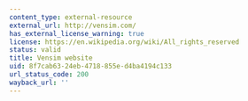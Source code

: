 ```yaml
---
content_type: external-resource
external_url: http://vensim.com/
has_external_license_warning: true
license: https://en.wikipedia.org/wiki/All_rights_reserved
status: valid
title: Vensim website
uid: 8f7cab63-24eb-4718-855e-d4ba4194c133
url_status_code: 200
wayback_url: ''
---
```

